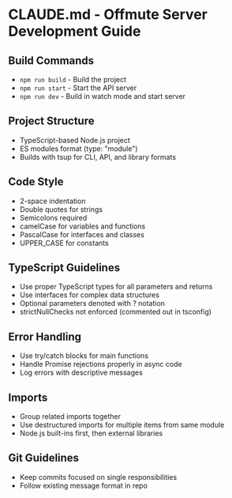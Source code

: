 # CLAUDE.md - Offmute Server Development Guide

## Build Commands
- `npm run build` - Build the project
- `npm run start` - Start the API server
- `npm run dev` - Build in watch mode and start server

## Project Structure
- TypeScript-based Node.js project
- ES modules format (type: "module")
- Builds with tsup for CLI, API, and library formats

## Code Style
- 2-space indentation
- Double quotes for strings
- Semicolons required
- camelCase for variables and functions
- PascalCase for interfaces and classes
- UPPER_CASE for constants

## TypeScript Guidelines
- Use proper TypeScript types for all parameters and returns
- Use interfaces for complex data structures
- Optional parameters denoted with ? notation
- strictNullChecks not enforced (commented out in tsconfig)

## Error Handling
- Use try/catch blocks for main functions
- Handle Promise rejections properly in async code
- Log errors with descriptive messages

## Imports
- Group related imports together
- Use destructured imports for multiple items from same module
- Node.js built-ins first, then external libraries

## Git Guidelines
- Keep commits focused on single responsibilities
- Follow existing message format in repo